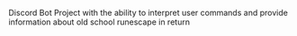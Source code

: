 Discord Bot Project with the ability to interpret user commands and provide information about old school runescape in return 
